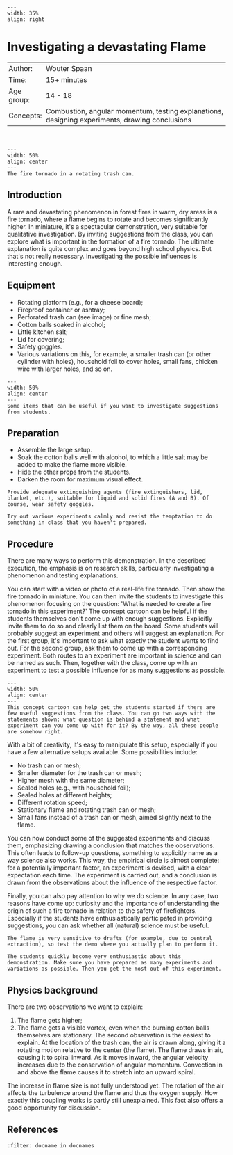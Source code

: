 
```{figure} ../../figures/busy.png
---
width: 35%
align: right
```

# Investigating a devastating Flame


<table style="width: 100%; border-collapse: collapse; border: none;">
    <tr style="background-color: var(--background-color);">  
        <td style="text-align: left; padding: 3px; border: none; color: var(--text-color)">Author:</td>
        <td style="text-align: left; padding: 3px; border: none; color: var(--text-color)">Wouter Spaan</td>
    </tr>
    <tr style="background-color: var(--background-color);"> 
        <td style="text-align: left; padding: 3px; border: none; color: var(--text-color)">Time:</td>
        <td style="text-align: left; padding: 3px; border: none; color: var(--text-color)">15+ minutes</td>
    </tr>
    <tr style="background-color: var(--background-color);"> 
        <td style="text-align: left; padding: 3px; border: none; color: var(--text-color)">Age group:</td>
        <td style="text-align: left; padding: 3px; border: none; color: var(--text-color)">14 - 18</td>
    </tr>
    <tr style="background-color: var(--background-color);"> 
        <td style="text-align: left; padding: 3px; border: none; color: var(--text-color)">Concepts:</td>
        <td style="text-align: left; padding: 3px; border: none; color: var(--text-color)">Combustion, angular momentum, testing explanations, designing experiments, drawing conclusions</td>
    </tr>
</table><br>

```{figure} demo39_figure1.jpg
---
width: 50%
align: center
---
The fire tornado in a rotating trash can.
```

## Introduction
A rare and devastating phenomenon in forest fires in warm, dry areas is a fire tornado, where a flame begins to rotate and becomes significantly higher. In miniature, it's a spectacular demonstration, very suitable for qualitative investigation. By inviting suggestions from the class, you can explore what is important in the formation of a fire tornado. The ultimate explanation is quite complex and goes beyond high school physics. But that's not really necessary. Investigating the possible influences is interesting enough.

## Equipment
* Rotating platform (e.g., for a cheese board); 
* Fireproof container or ashtray; 
* Perforated trash can (see image) or fine mesh; 
* Cotton balls soaked in alcohol; 
* Little kitchen salt; 
* Lid for covering; 
* Safety goggles.
* Various variations on this, for example, a smaller trash can (or other cylinder with holes), household foil to cover holes, small fans, chicken wire with larger holes, and so on.

```{figure} demo39_figure2.jpg
---
width: 50%
align: center
---
Some items that can be useful if you want to investigate suggestions from students.
```

## Preparation
* Assemble the large setup.
* Soak the cotton balls well with alcohol, to which a little salt may be added to make the flame more visible.
* Hide the other props from the students.
* Darken the room for maximum visual effect.


``` {warning}
Provide adequate extinguishing agents (fire extinguishers, lid, blanket, etc.), suitable for liquid and solid fires (A and B). Of course, wear safety goggles.

Try out various experiments calmly and resist the temptation to do something in class that you haven't prepared.

```
## Procedure
There are many ways to perform this demonstration. In the described execution, the emphasis is on research skills, particularly investigating a phenomenon and testing explanations.

You can start with a video or photo of a real-life fire tornado. Then show the fire tornado in miniature. You can then invite the students to investigate this phenomenon focusing on the question: 'What is needed to create a fire tornado in this experiment?' The concept cartoon can be helpful if the students themselves don't come up with enough suggestions. Explicitly invite them to do so and clearly list them on the board. Some students will probably suggest an experiment and others will suggest an explanation. For the first group, it's important to ask what exactly the student wants to find out. For the second group, ask them to come up with a corresponding experiment. Both routes to an experiment are important in science and can be named as such. Then, together with the class, come up with an experiment to test a possible influence for as many suggestions as possible.


```{figure} demo39_figure3.png
---
width: 50%
align: center
---
This concept cartoon can help get the students started if there are few useful suggestions from the class. You can go two ways with the statements shown: what question is behind a statement and what experiment can you come up with for it? By the way, all these people are somehow right.
```
With a bit of creativity, it's easy to manipulate this setup, especially if you have a few alternative setups available. Some possibilities include:

* No trash can or mesh;
* Smaller diameter for the trash can or mesh;
* Higher mesh with the same diameter;
* Sealed holes (e.g., with household foil);
* Sealed holes at different heights;
* Different rotation speed;
* Stationary flame and rotating trash can or mesh;
* Small fans instead of a trash can or mesh, aimed slightly next to the flame.


You can now conduct some of the suggested experiments and discuss them, emphasizing drawing a conclusion that matches the observations. This often leads to follow-up questions, something to explicitly name as a way science also works. This way, the empirical circle is almost complete: for a potentially important factor, an experiment is devised, with a clear expectation each time. The experiment is carried out, and a conclusion is drawn from the observations about the influence of the respective factor.

Finally, you can also pay attention to why we do science. In any case, two reasons have come up: curiosity and the importance of understanding the origin of such a fire tornado in relation to the safety of firefighters. Especially if the students have enthusiastically participated in providing suggestions, you can ask whether all (natural) science must be useful.

``` {tips}
The flame is very sensitive to drafts (for example, due to central extraction), so test the demo where you actually plan to perform it.

The students quickly become very enthusiastic about this demonstration. Make sure you have prepared as many experiments and variations as possible. Then you get the most out of this experiment.
```

## Physics background
There are two observations we want to explain:
1. The flame gets higher;
2. The flame gets a visible vortex, even when the burning cotton balls themselves are stationary.
The second observation is the easiest to explain. At the location of the trash can, the air is drawn along, giving it a rotating motion relative to the center (the flame). The flame draws in air, causing it to spiral inward. As it moves inward, the angular velocity increases due to the conservation of angular momentum. Convection in and above the flame causes it to stretch into an upward spiral.

The increase in flame size is not fully understood yet. The rotation of the air affects the turbulence around the flame and thus the oxygen supply. How exactly this coupling works is partly still unexplained. This fact also offers a good opportunity for discussion.



## References
```{bibliography}
:filter: docname in docnames
```